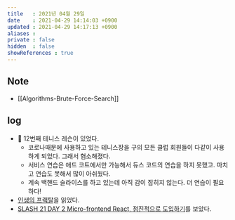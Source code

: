 ```yaml
---
title   : 2021년 04월 29일
date    : 2021-04-29 14:14:03 +0900
updated : 2021-04-29 14:17:13 +0900
aliases : 
private : false
hidden  : false
showReferences : true
---
```

## Note
- [[Algorithms-Brute-Force-Search]]  

## log 
- 🎾 12번째 테니스 레슨이 있었다. 
	- 코로나때문에 사용하고 있는 테니스장을 구의 모든 클럽 회원들이 다같이 사용하게 되었다. 그래서 협소해졌다.  
	- 서비스 연습은 애드 코트에서만 가능해서 듀스 코드의 연습을 하지 못했고. 마치고 연습도 못해서 많이 아쉬웠다.  
	- 계속 백핸드 슬라이스를 하고 있는데 아직 감이 잡히지 않는다. 더 연습이 필요하다! 
- [인생의 프랙탈](https://tir.netlify.app/#/Life/fractal)을 읽었다.  
- [SLASH 21 DAY 2 Micro-frontend React, 점진적으로 도입하기](https://toss.im/slash-21/sessions/2-5)를 보았다.